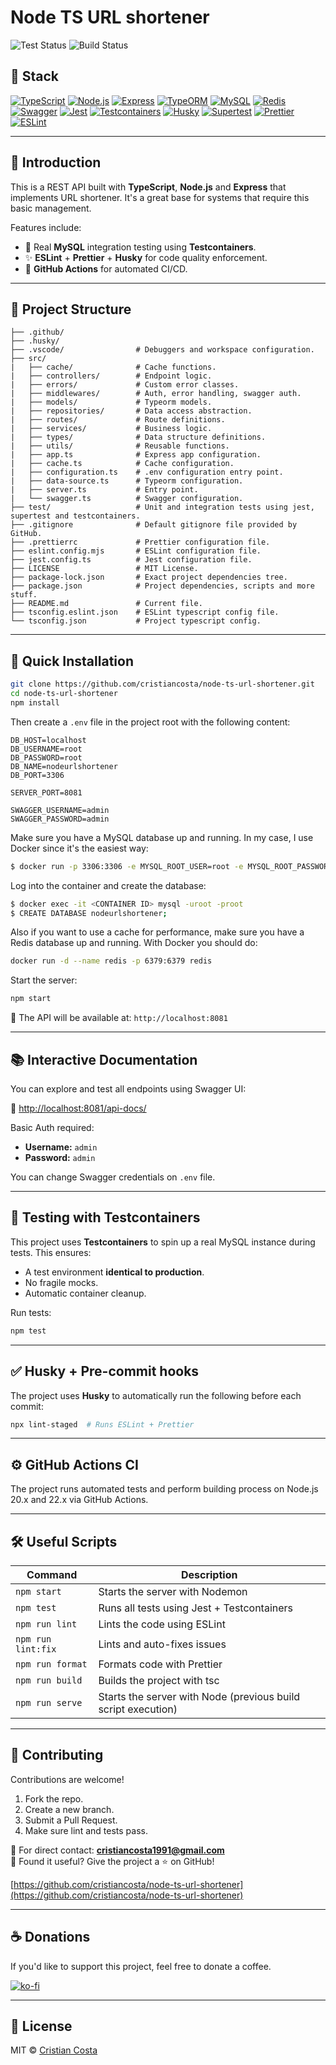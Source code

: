 # Node TS URL shortener

![Test Status](https://img.shields.io/badge/Jest-tested-brightgreen?logo=jest)
![Build Status](https://img.shields.io/badge/build-passing-success?logo=github)

## 🧰 Stack

[![TypeScript](https://img.shields.io/badge/language-TypeScript-3178c6?logo=typescript)](https://www.typescriptlang.org/)
[![Node.js](https://img.shields.io/badge/Node.js-18%2B-green?logo=node.js)](https://nodejs.org/)
[![Express](https://img.shields.io/badge/Express.js-5.x-black?logo=express)](https://expressjs.com/)
[![TypeORM](https://img.shields.io/badge/TypeORM-ORM-red?logo=typeorm)](https://typeorm.io/)
[![MySQL](https://img.shields.io/badge/MySQL-DB-4479A1?logo=mysql)](https://www.mysql.com/)
[![Redis](https://img.shields.io/badge/Redis-Caching-DC382D?logo=redis)](https://redis.io/)
[![Swagger](https://img.shields.io/badge/Swagger-UI-brightgreen?logo=swagger)](https://swagger.io/)
[![Jest](https://img.shields.io/badge/Tested%20with-Jest-99425b?logo=jest)](https://jestjs.io/)
[![Testcontainers](https://img.shields.io/badge/Testcontainers-Integration--Testing-green?logo=docker)](https://testcontainers.com/)
[![Husky](https://img.shields.io/badge/Husky-Git%20Hooks-8e44ad?logo=git)](https://typicode.github.io/husky/)
[![Supertest](https://img.shields.io/badge/Supertest-API%20Testing-blueviolet)](https://github.com/visionmedia/supertest)
[![Prettier](https://img.shields.io/badge/code%20style-prettier-ff69b4.svg?logo=prettier)](https://prettier.io/)
[![ESLint](https://img.shields.io/badge/linting-eslint-yellow?logo=eslint)](https://eslint.org/)

---

## 🔐 Introduction

This is a REST API built with **TypeScript**, **Node.js** and **Express** that implements URL shortener. It's a great base for systems that require this basic management.

Features include:

- 🧪 Real **MySQL** integration testing using **Testcontainers**.
- ✨ **ESLint** + **Prettier** + **Husky** for code quality enforcement.
- 🔁 **GitHub Actions** for automated CI/CD.

---

## 📁 Project Structure

```
├── .github/
├── .husky/
├── .vscode/                # Debuggers and workspace configuration.
├── src/
|   ├── cache/              # Cache functions.
|   ├── controllers/        # Endpoint logic.
|   ├── errors/             # Custom error classes.
|   ├── middlewares/        # Auth, error handling, swagger auth.
|   ├── models/             # Typeorm models.
|   ├── repositories/       # Data access abstraction.
|   ├── routes/             # Route definitions.
|   ├── services/           # Business logic.
|   ├── types/              # Data structure definitions.
|   ├── utils/              # Reusable functions.
|   ├── app.ts              # Express app configuration.
|   ├── cache.ts            # Cache configuration.
|   ├── configuration.ts    # .env configuration entry point.
|   ├── data-source.ts      # Typeorm configuration.
|   ├── server.ts           # Entry point.
|   └── swagger.ts          # Swagger configuration.
├── test/                   # Unit and integration tests using jest, supertest and testcontainers.
├── .gitignore              # Default gitignore file provided by GitHub.
├── .prettierrc             # Prettier configuration file.
├── eslint.config.mjs       # ESLint configuration file.
├── jest.config.ts          # Jest configuration file.
├── LICENSE                 # MIT License.
├── package-lock.json       # Exact project dependencies tree.
├── package.json            # Project dependencies, scripts and more stuff.
├── README.md               # Current file.
├── tsconfig.eslint.json    # ESLint typescript config file.
└── tsconfig.json           # Project typescript config.
```

---

## 🚀 Quick Installation

```bash
git clone https://github.com/cristiancosta/node-ts-url-shortener.git
cd node-ts-url-shortener
npm install
```

Then create a `.env` file in the project root with the following content:

```env
DB_HOST=localhost
DB_USERNAME=root
DB_PASSWORD=root
DB_NAME=nodeurlshortener
DB_PORT=3306

SERVER_PORT=8081

SWAGGER_USERNAME=admin
SWAGGER_PASSWORD=admin
```

Make sure you have a MySQL database up and running. In my case, I use Docker since it's the easiest way:

```bash
$ docker run -p 3306:3306 -e MYSQL_ROOT_USER=root -e MYSQL_ROOT_PASSWORD=root -d mysql
```

Log into the container and create the database:

```bash
$ docker exec -it <CONTAINER ID> mysql -uroot -proot
$ CREATE DATABASE nodeurlshortener;
```

Also if you want to use a cache for performance, make sure you have a Redis database up and running. With Docker you should do:

```bash
docker run -d --name redis -p 6379:6379 redis
```

Start the server:

```bash
npm start
```

📍 The API will be available at: `http://localhost:8081`

---

## 📚 Interactive Documentation

You can explore and test all endpoints using Swagger UI:

🔗 [http://localhost:8081/api-docs/](http://localhost:8081/api-docs/)

Basic Auth required:

- **Username:** `admin`
- **Password:** `admin`

You can change Swagger credentials on `.env` file.

---

## 🧪 Testing with Testcontainers

This project uses **Testcontainers** to spin up a real MySQL instance during tests. This ensures:

- A test environment **identical to production**.
- No fragile mocks.
- Automatic container cleanup.

Run tests:

```bash
npm test
```

---

## ✅ Husky + Pre-commit hooks

The project uses **Husky** to automatically run the following before each commit:

```bash
npx lint-staged  # Runs ESLint + Prettier
```

---

## ⚙️ GitHub Actions CI

The project runs automated tests and perform building process on Node.js 20.x and 22.x via GitHub Actions.

---

## 🛠️ Useful Scripts

| Command            | Description                                                   |
| ------------------ | ------------------------------------------------------------- |
| `npm start`        | Starts the server with Nodemon                                |
| `npm test`         | Runs all tests using Jest + Testcontainers                    |
| `npm run lint`     | Lints the code using ESLint                                   |
| `npm run lint:fix` | Lints and auto-fixes issues                                   |
| `npm run format`   | Formats code with Prettier                                    |
| `npm run build`    | Builds the project with tsc                                   |
| `npm run serve`    | Starts the server with Node (previous build script execution) |

---

## 🤝 Contributing

Contributions are welcome!

1. Fork the repo.
2. Create a new branch.
3. Submit a Pull Request.
4. Make sure lint and tests pass.

📩 For direct contact: **cristiancosta1991@gmail.com**  
🌟 Found it useful? Give the project a ⭐ on GitHub!

[https://github.com/cristiancosta/node-ts-url-shortener](https://github.com/cristiancosta/node-ts-url-shortener)

---

## ☕ Donations

If you'd like to support this project, feel free to donate a coffee.

[![ko-fi](https://ko-fi.com/img/githubbutton_sm.svg)](https://ko-fi.com/C0C81GYN0D)

---

## 📝 License

MIT © [Cristian Costa](mailto:cristiancosta1991@gmail.com)
